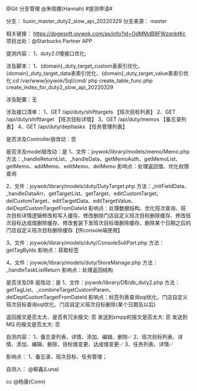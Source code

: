 @Git 分支管理 @朱晓娜(Hannah) #提测申请# 

分支： liuxin_master_duty2_slow_api_20220329
分支来源： master

相关链接：
https://dogesoft.joywok.com/as/info?id=OdMMdB8FWzqnbtKc
项目出处：@Starbucks Partner APP 

提测内容：
1、duty2.0慢接口优化;

涉及脚本：
1、{domain}_duty_target_custom表索引优化、{domain}_duty_target_data表索引优化、{domain}_duty_target_value表索引优化
cd /var/www/joywok/Sql/cmd/
php create_table_func.php create_index_for_duty2_slow_api_20220329

涉及配置：无

涉及接口清单：
1、GET /api/duty/shifttargets 	【班次目标列表】
2、GET /api/duty/shifttarget 	【班次目标详情】
3、GET /api/duty/memos 		【备忘录列表】
4、GET /api/duty/depttasks	【任务管理列表】

是否涉及Controller层改动：否

是否涉及model层改动：是
1、文件：joywok/library/models/memo/Memo.php
方法：_handleReturnList、_handleData、getMemoAuth、getMemoList、getMemo、addMemo、editMemo、delMemo
影响点：处理返回值、优化权限查询

2、文件：joywok/library/models/duty/DutyTarget.php
方法：_initFieldData、_handleDataArr、getTargetList、getTarget、editCustomTarget、delCustomTarget、editTargetData、editTargetValue、delDeptCustomTargetFromDateId
影响点：处理数据结构、优化班次查询、班次目标详情逻辑修改和写入缓存、修改删除门店自定义班次目标删除缓存、修改班次目标达成值删除缓存、修改套装下发班次目标值删除缓存、删除某个日期之后的门店自定义班次目标删除缓存【供console端使用】

3、文件：joywok/library/models/duty/ConsoleSuitPart.php
方法：getTagByIds
影响点：获取标签

4、文件：joywok/library/models/duty/StoreManage.php
方法：_handleTaskListReturn
影响点：处理返回结构

是否涉及DB 层改动：是
1、文件：joywok/library/DB/db_duty2.php
方法：getTagList、_combineTargetCustomParam、delDeptCustomTargetFromDateId
影响点：标签列表查询sql优化、门店自定义班次目标查询sql优化、门店自定义班次目标删除(某个日期及以后)

返回报文是否太大、是否有冗余报文: 否
发送到xmpp的报文是否太大: 否
发送到MQ 的报文是否太大: 否

自测内容：
1、备忘录列表、详情、添加、编辑、删除✅
2、班次目标列表、详情、添加、编辑、删除、目标值变更、达成值变更✅
3、任务列表、详情✅

影响点：
1、备忘录、班次目标、任务管理；

自测人： @柳鑫(Luna) 

cc @杨康(Conn) 